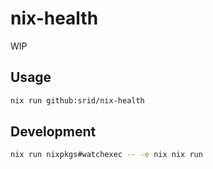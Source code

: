 # nix-health

WIP

## Usage

```sh
nix run github:srid/nix-health
```

## Development

```sh
nix run nixpkgs#watchexec -- -e nix nix run
```

